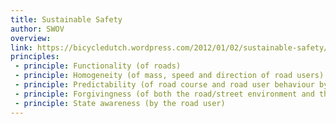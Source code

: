 ```yaml
---
title: Sustainable Safety
author: SWOV
overview:
link: https://bicycledutch.wordpress.com/2012/01/02/sustainable-safety/
principles:
 - principle: Functionality (of roads)
 - principle: Homogeneity (of mass, speed and direction of road users)
 - principle: Predictability (of road course and road user behaviour by a recognizable road design)
 - principle: Forgivingness (of both the road/street environment and the road users)
 - principle: State awareness (by the road user)
---
```

